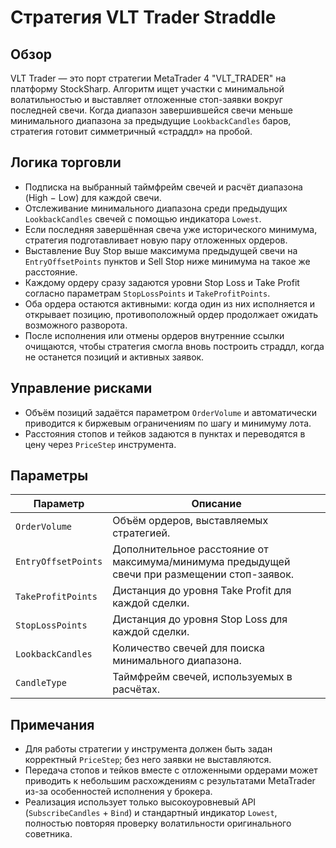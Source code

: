 # Стратегия VLT Trader Straddle

## Обзор
VLT Trader — это порт стратегии MetaTrader 4 "VLT_TRADER" на платформу StockSharp. Алгоритм ищет участки с минимальной волатильностью и выставляет отложенные стоп-заявки вокруг последней свечи. Когда диапазон завершившейся свечи меньше минимального диапазона за предыдущие `LookbackCandles` баров, стратегия готовит симметричный «страддл» на пробой.

## Логика торговли
- Подписка на выбранный таймфрейм свечей и расчёт диапазона (High − Low) для каждой свечи.
- Отслеживание минимального диапазона среди предыдущих `LookbackCandles` свечей с помощью индикатора `Lowest`.
- Если последняя завершённая свеча уже исторического минимума, стратегия подготавливает новую пару отложенных ордеров.
- Выставление Buy Stop выше максимума предыдущей свечи на `EntryOffsetPoints` пунктов и Sell Stop ниже минимума на такое же расстояние.
- Каждому ордеру сразу задаются уровни Stop Loss и Take Profit согласно параметрам `StopLossPoints` и `TakeProfitPoints`.
- Оба ордера остаются активными: когда один из них исполняется и открывает позицию, противоположный ордер продолжает ожидать возможного разворота.
- После исполнения или отмены ордеров внутренние ссылки очищаются, чтобы стратегия смогла вновь построить страддл, когда не останется позиций и активных заявок.

## Управление рисками
- Объём позиций задаётся параметром `OrderVolume` и автоматически приводится к биржевым ограничениям по шагу и минимуму лота.
- Расстояния стопов и тейков задаются в пунктах и переводятся в цену через `PriceStep` инструмента.

## Параметры
| Параметр | Описание |
|----------|----------|
| `OrderVolume` | Объём ордеров, выставляемых стратегией. |
| `EntryOffsetPoints` | Дополнительное расстояние от максимума/минимума предыдущей свечи при размещении стоп-заявок. |
| `TakeProfitPoints` | Дистанция до уровня Take Profit для каждой сделки. |
| `StopLossPoints` | Дистанция до уровня Stop Loss для каждой сделки. |
| `LookbackCandles` | Количество свечей для поиска минимального диапазона. |
| `CandleType` | Таймфрейм свечей, используемых в расчётах. |

## Примечания
- Для работы стратегии у инструмента должен быть задан корректный `PriceStep`; без него заявки не выставляются.
- Передача стопов и тейков вместе с отложенными ордерами может приводить к небольшим расхождениям с результатами MetaTrader из-за особенностей исполнения у брокера.
- Реализация использует только высокоуровневый API (`SubscribeCandles` + `Bind`) и стандартный индикатор `Lowest`, полностью повторяя проверку волатильности оригинального советника.
